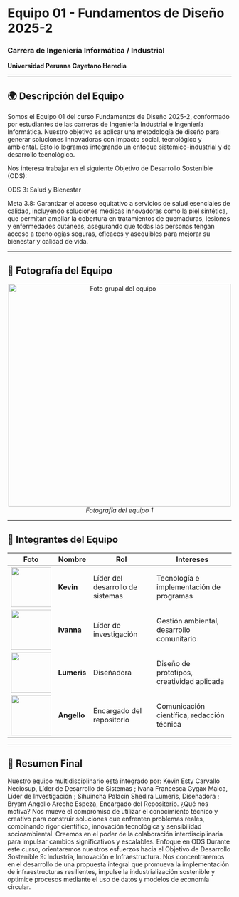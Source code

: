 # Equipo 01 - Fundamentos de Diseño 2025-2  
### Carrera de Ingeniería Informática / Industrial  
**Universidad Peruana Cayetano Heredia**

---

## 🌍 Descripción del Equipo  
Somos el Equipo 01 del curso Fundamentos de Diseño 2025-2, conformado por estudiantes de las carreras de Ingeniería Industrial e Ingeniería Informática.
Nuestro objetivo es aplicar una metodología de diseño para generar soluciones innovadoras con impacto social, tecnológico y ambiental. Esto lo logramos integrando un enfoque sistémico-industrial y de desarrollo tecnológico.

Nos interesa trabajar en el siguiente Objetivo de Desarrollo Sostenible (ODS):

ODS 3: Salud y Bienestar

Meta 3.8: Garantizar el acceso equitativo a servicios de salud esenciales de calidad, incluyendo soluciones médicas innovadoras como la piel sintética, que permitan ampliar la cobertura en tratamientos de quemaduras, lesiones y enfermedades cutáneas, asegurando que todas las personas tengan acceso a tecnologías seguras, eficaces y asequibles para mejorar su bienestar y calidad de vida.

---

## 📸 Fotografía del Equipo  
<p align="center">
  <img src="/Recursos/Imágenes/equipo.png" alt="Foto grupal del equipo" width="500"/><br>
  <em> Fotografía del equipo 1</em>
</p>

---

## 👥 Integrantes del Equipo  

| Foto | Nombre | Rol | Intereses |
|------|--------|-----|-----------|
| <img src="/Recursos/Imágenes/integrante_1.jpeg" width="90"/> | **Kevin** | Líder del desarrollo de sistemas | Tecnología e implementación de programas|
| <img src="/Recursos/Imágenes/integrante_2.jpeg" width="90"/> | **Ivanna** | Líder de investigación | Gestión ambiental, desarrollo comunitario |
| <img src="/Recursos/Imágenes/integrante_3.jpeg" width="90"/> | **Lumeris** | Diseñadora | Diseño de prototipos, creatividad aplicada |
| <img src="/Recursos/Imágenes/integrante_4.jpeg" width="90"/> | **Angello** | Encargado del repositorio | Comunicación científica, redacción técnica |


---

## 📌 Resumen Final  
Nuestro equipo multidisciplinario está integrado por: Kevin Esty Carvallo Neciosup, Líder de Desarrollo de Sistemas ; Ivana Francesca Gygax Malca, Líder de Investigación ; Sihuincha Palacín Shedira Lumeris, Diseñadora ; Bryam Angello Areche Espeza, Encargado del Repositorio.
¿Qué nos motiva?
Nos mueve el compromiso de utilizar el conocimiento técnico y creativo para construir soluciones que enfrenten problemas reales, combinando rigor científico, innovación tecnológica y sensibilidad socioambiental. Creemos en el poder de la colaboración interdisciplinaria para impulsar cambios significativos y escalables.
Enfoque en ODS
Durante este curso, orientaremos nuestros esfuerzos hacia el Objetivo de Desarrollo Sostenible 9: Industria, Innovación e Infraestructura. Nos concentraremos en el desarrollo de una propuesta integral que promueva la implementación de infraestructuras resilientes, impulse la industrialización sostenible y optimice procesos mediante el uso de datos y modelos de economía circular.  
